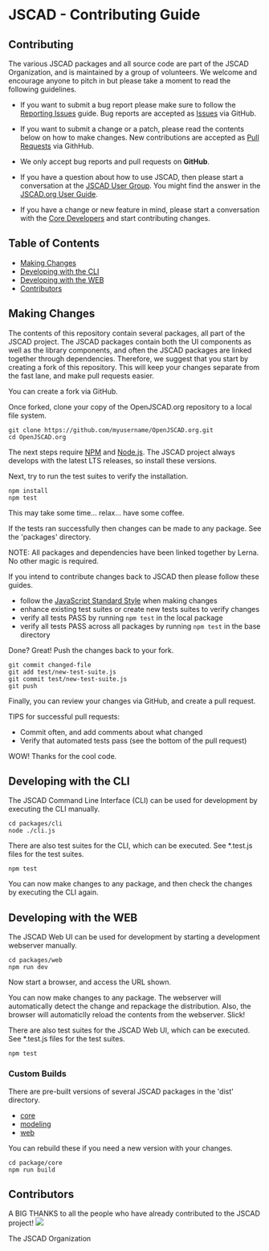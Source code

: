 # JSCAD - Contributing Guide

## Contributing

The various JSCAD packages and all source code are part of the JSCAD Organization, and is maintained by a group of volunteers.
We welcome and encourage anyone to pitch in but please take a moment to read the following guidelines.

* If you want to submit a bug report please make sure to follow the [Reporting Issues](https://github.com/jscad/OpenJSCAD.org/wiki/Reporting-Issues) guide. Bug reports are accepted as [Issues](https://github.com/jscad/OpenJSCAD.org/issues/) via GitHub.

* If you want to submit a change or a patch, please read the contents below on how to make changes. New contributions are accepted as [Pull Requests](https://github.com/jscad/OpenJSCAD.org/pulls/) via GithHub.

* We only accept bug reports and pull requests on **GitHub**.

* If you have a question about how to use JSCAD, then please start a conversation at the [JSCAD User Group](https://openjscad.xyz/forum.html). You might find the answer in the [JSCAD.org User Guide](https://www.openjscad.xyz/guide.html).

* If you have a change or new feature in mind, please start a conversation with the [Core Developers](https://openjscad.xyz/forum.html) and start contributing changes.

## Table of Contents

- [Making Changes](#making_changes)
- [Developing with the CLI](#developing_with_the_cli)
- [Developing with the WEB](#developing_with_the_web)
- [Contributors](#contributors)

## Making Changes

The contents of this repository contain several packages, all part of the JSCAD project.
The JSCAD packages contain both the UI components as well as the library components,
and often the JSCAD packages are linked together through dependencies.
Therefore, we suggest that you start by creating a fork of this repository.
This will keep your changes separate from the fast lane, and make pull requests easier.

You can create a fork via GitHub.

Once forked, clone your copy of the OpenJSCAD.org repository to a local file system.
```
git clone https://github.com/myusername/OpenJSCAD.org.git
cd OpenJSCAD.org
```

The next steps require [NPM](https://www.npmjs.com/) and [Node.js](https://nodejs.org).
The JSCAD project always develops with the latest LTS releases, so install these versions.

Next, try to run the test suites to verify the installation.
```
npm install
npm test
```

This may take some time... relax... have some coffee.

If the tests ran successfully then changes can be made to any package. See the 'packages' directory.

NOTE: All packages and dependencies have been linked together by Lerna. No other magic is required.

If you intend to contribute changes back to JSCAD then please follow these guides.
- follow the [JavaScript Standard Style](https://standardjs.com/index.html) when making changes
- enhance existing test suites or create new tests suites to verify changes
- verify all tests PASS by running ```npm test``` in the local package
- verify all tests PASS across all packages by running ```npm test``` in the base directory

Done? Great! Push the changes back to your fork.
```
git commit changed-file
git add test/new-test-suite.js
git commit test/new-test-suite.js
git push
```

Finally, you can review your changes via GitHub, and create a pull request.

TIPS for successful pull requests:
- Commit often, and add comments about what changed
- Verify that automated tests pass (see the bottom of the pull request)

WOW! Thanks for the cool code.

## Developing with the CLI

The JSCAD Command Line Interface (CLI) can be used for development by executing the CLI manually.
```
cd packages/cli
node ./cli.js
```

There are also test suites for the CLI, which can be executed. See *.test.js files for the test suites.
```
npm test
```

You can now make changes to any package, and then check the changes by executing the CLI again.

## Developing with the WEB

The JSCAD Web UI can be used for development by starting a development webserver manually.
```
cd packages/web
npm run dev
```

Now start a browser, and access the URL shown.

You can now make changes to any package. The webserver will automatically detect the change and repackage the distribution. Also, the browser will automaticlly reload the contents from the webserver. Slick!

There are also test suites for the JSCAD Web UI, which can be executed. See *.test.js files for the test suites.
```
npm test
```

### Custom Builds

There are pre-built versions of several JSCAD packages in the 'dist' directory.
- [core](./packages/core/dist)
- [modeling](./packages/modeling/dist)
- [web](./packages/web/dist)

You can rebuild these if you need a new version with your changes.
```
cd package/core
npm run build
```

## Contributors

A BIG THANKS to all the people who have already contributed to the JSCAD project!
<a href="graphs/contributors"><img src="https://opencollective.com/openjscad/contributors.svg?width=890" /></a>

The JSCAD Organization
